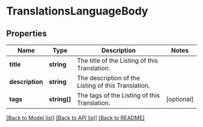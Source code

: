 # TranslationsLanguageBody

## Properties
Name | Type | Description | Notes
------------ | ------------- | ------------- | -------------
**title** | **string** | The title of the Listing of this Translation. | 
**description** | **string** | The description of the Listing of this Translation. | 
**tags** | **string[]** | The tags of the Listing of this Translation. | [optional] 

[[Back to Model list]](../../README.md#documentation-for-models) [[Back to API list]](../../README.md#documentation-for-api-endpoints) [[Back to README]](../../README.md)

